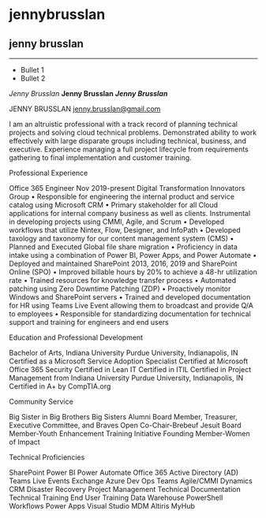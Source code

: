 # jennybrusslan

## jenny brusslan
---

- Bullet 1
- Bullet 2

*Jenny Brusslan*
**Jenny Brusslan**
***Jenny Brusslan***

JENNY BRUSSLAN			 jenny.brusslan@gmail.com 
						      
I am an altruistic professional with a track record of planning technical projects and solving cloud technical problems.  Demonstrated ability to work effectively with large disparate groups including technical, business, and executive.  Experience managing a full project lifecycle from requirements gathering to final implementation and customer training.

Professional Experience

Office 365 Engineer 						Nov 2019-present
Digital Transformation Innovators Group
•	Responsible for engineering the internal product and service catalog using Microsoft CRM
•	Primary stakeholder for all Cloud applications for internal company business as well as clients.  Instrumental in developing projects using CMMI, Agile, and Scrum
•	Developed workflows that utilize Nintex, Flow, Designer, and InfoPath
•	Developed taxology and taxonomy for our content management system (CMS)
•	Planned and Executed Global file share migration
•	Proficiency in data intake using a combination of Power BI, Power Apps, and Power Automate
•	Deployed and maintained SharePoint 2013, 2016, 2019 and SharePoint Online (SPO)
•	Improved billable hours by 20% to achieve a 48-hr utilization rate
•	Trained resources for knowledge transfer process
•	Automated patching using Zero Downtime Patching (ZDP)
•	Proactively monitor Windows and SharePoint servers 
•	Trained and developed documentation for HR using Teams Live Event allowing them to broadcast and provide Q/A to employees
•	Responsible for standardizing documentation for technical support and training for engineers and end users

Education and Professional Development

Bachelor of Arts, Indiana University Purdue University, Indianapolis, IN 	
Certified as a Microsoft Service Adoption Specialist
Certified at Microsoft Office 365 Security
Certified in Lean IT
Certified in ITIL 
Certified in Project Management from Indiana University Purdue University, Indianapolis, IN
Certified in A+ by CompTIA.org 		

Community Service

Big Sister in Big Brothers Big Sisters
Alumni Board Member, Treasurer, Executive Committee, and Braves Open Co-Chair-Brebeuf Jesuit
Board Member-Youth Enhancement Training Initiative 
Founding Member-Women of Impact


Technical Proficiencies

SharePoint	Power BI	Power Automate	Office 365	Active Directory (AD)	Teams Live Events
Exchange	Azure Dev Ops	Teams	Agile/CMMI	Dynamics 
CRM	Disaster Recovery
Project Management	Technical Documentation	Technical Training	End User Training	Data Warehouse	PowerShell
Workflows	Power Apps	Visual Studio	MDM	Altiris	
MyHub

